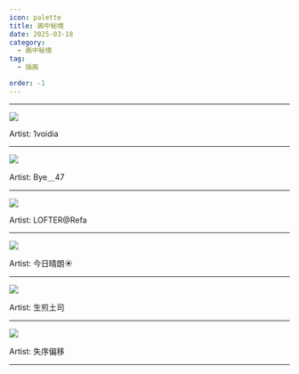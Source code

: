 ```yaml
---
icon: palette
title: 画中秘境
date: 2025-03-18
category:
  - 画中秘境
tag:
  - 插画

order: -1
---
```

<!-- more -->

---

![](./res/illustration/独立插（1voidia）.webp)

Artist: 1voidia

---

![](./res/illustration/独立插（Bye＿47）.webp)

Artist: Bye＿47

---


![](./res/illustration/独立插（LOFTER@Refa）.webp)

Artist: LOFTER@Refa

---


![](./res/illustration/独立插（今日晴朗☀️）.webp)

Artist: 今日晴朗☀️

---

![](./res/illustration/独立插（生煎土司）.webp)

Artist: 生煎土司

---

![](./res/illustration/独立插（失序偏移）.webp)

Artist: 失序偏移

---

<FakeAds />